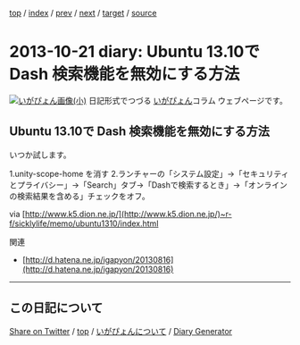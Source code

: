 [top](../index.html) 
 / [index](index.html) 
 / [prev](ig131010.html) 
 / [next](ig131031.html) 
 / [target](https://igapyon.github.io/diary/2013/ig131021.html) 
 / [source](https://github.com/igapyon/diary/blob/gh-pages/2013/ig131021.html.src.md) 

2013-10-21 diary: Ubuntu 13.10で Dash 検索機能を無効にする方法
=====================================================================================================
[![いがぴょん画像(小)](https://igapyon.github.io/diary/images/iga200306s.jpg "いがぴょん")](https://igapyon.github.io/diary/memo/memoigapyon.html) 日記形式でつづる [いがぴょん](https://igapyon.github.io/diary/memo/memoigapyon.html)コラム ウェブページです。

## Ubuntu 13.10で Dash 検索機能を無効にする方法

いつか試します。

1.unity-scope-home を消す
2.ランチャーの「システム設定」->「セキュリティとプライバシー」->「Search」タブ->「Dashで検索するとき」->「オンラインの検索結果を含める」チェックをオフ。

via [http://www.k5.dion.ne.jp/](http://www.k5.dion.ne.jp/)~r-f/sicklylife/memo/ubuntu1310/index.html
 

関連

* [http://d.hatena.ne.jp/igapyon/20130816](http://d.hatena.ne.jp/igapyon/20130816)


----------------------------------------------------------------------------------------------------

## この日記について

[Share on Twitter](https://twitter.com/intent/tweet?hashtags=igapyon%2Cdiary%2C%E3%81%84%E3%81%8C%E3%81%B4%E3%82%87%E3%82%93&text=Ubuntu+13.10%E3%81%A7+Dash+%E6%A4%9C%E7%B4%A2%E6%A9%9F%E8%83%BD%E3%82%92%E7%84%A1%E5%8A%B9%E3%81%AB%E3%81%99%E3%82%8B%E6%96%B9%E6%B3%95&url=https%3A%2F%2Figapyon.github.io%2Fdiary%2F2013%2Fig131021.html) / [top](../index.html) / [いがぴょんについて](https://igapyon.github.io/diary/memo/memoigapyon.html) / [Diary Generator](https://github.com/igapyon/igapyonv3)
